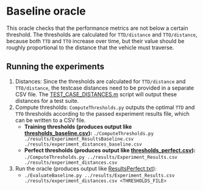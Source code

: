 # Baseline oracle
This oracle checks that the performance metrics are not below a certain threshold. The thresholds are calculated for `TTD/distance` and `TTO/distance`, because both `TTD` and `TTO` increase over time, but their value should be roughly proportional to the distance that the vehicle must traverse.

## Running the experiments
1. Distances: Since the thresholds are calculated for `TTD/distance` and `TTO/distance`, the testcase distances need to be provided in a separate CSV file. The [TEST_CASE_DISTANCES.m](../TEST_CASE_DISTANCES.m) script will output these distances for a test suite.
2. Compute thresholds: `ComputeThresholds.py` outputs the optimal `TTD` and `TTO` thresholds according to the passed experiment results file, which can be written to a CSV file.
   * **Training thresholds (produces output like [thresholds_baseline.csv](./results/thresholds_baseline.csv)):** `./ComputeThresholds.py ./results/Experiment_ResultsBaseline.csv ./results/experiment_distances_baseline.csv`
   * **Perfect thresholds (produces output like [thresholds_perfect.csv](./results/thresholds_perfect.csv)):** `./ComputeThresholds.py ../results/Experiment_Results.csv ./results/experiment_distances.csv`
3. Run the oracle (produces output like [ResultsPerfect.txt](./results/ResultsPerfect.txt)):
   * `./EvaluateBaseline.py ../results/Experiment_Results.csv ./results/experiment_distances.csv <THRESHOLDS_FILE>`
